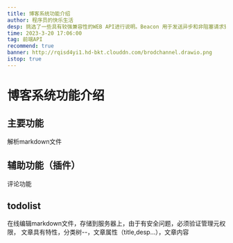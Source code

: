 ```yaml
---
title: 博客系统功能介绍
author: 程序员的快乐生活
desp: 挑选了一些具有较强兼容性的WEB API进行说明。Beacon 用于发送异步和非阻塞请求到服务器
time: 2023-3-20 17:06:00
tag: 前端API
recommend: true
banner: http://rqisd4yi1.hd-bkt.clouddn.com/brodchannel.drawio.png
istop: true
---
```


# 博客系统功能介绍

## 主要功能

解析markdown文件


## 辅助功能（插件）

评论功能

## todolist

在线编辑markdown文件，存储到服务器上，由于有安全问题，必须验证管理元权限，
文章具有特性，分类树--，文章属性（title,desp...），文章内容